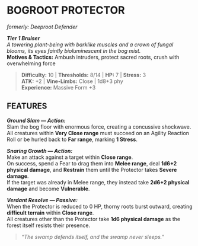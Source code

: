 # BOGROOT PROTECTOR  
*formerly: Deeproot Defender*

***Tier 1 Bruiser***  
*A towering plant-being with barklike muscles and a crown of fungal blooms, its eyes faintly bioluminescent in the bog mist.*  
**Motives & Tactics:** Ambush intruders, protect sacred roots, crush with overwhelming force

> **Difficulty:** 10 | **Thresholds:** 8/14 | **HP:** 7 | **Stress:** 3  
> **ATK:** +2 | **Vine-Limbs:** Close | 1d8+3 phy  
> **Experience:** Massive Form +3

## FEATURES

***Ground Slam — Action:***  
Slam the bog floor with enormous force, creating a concussive shockwave.  
All creatures within **Very Close range** must succeed on an Agility Reaction Roll or be hurled back to **Far range**, marking **1 Stress**.

***Snaring Growth — Action:***  
Make an attack against a target within **Close range**.  
On success, spend a Fear to drag them into **Melee range**, deal **1d6+2 physical damage**, and **Restrain** them until the Protector takes **Severe damage**.  
If the target was already in Melee range, they instead take **2d6+2 physical damage** and become **Vulnerable**.

***Verdant Resolve — Passive:***  
When the Protector is reduced to 0 HP, thorny roots burst outward, creating **difficult terrain** within **Close range**.  
All creatures other than the Protector take **1d6 physical damage** as the forest itself resists their presence.

> *“The swamp defends itself, and the swamp never sleeps.”*
